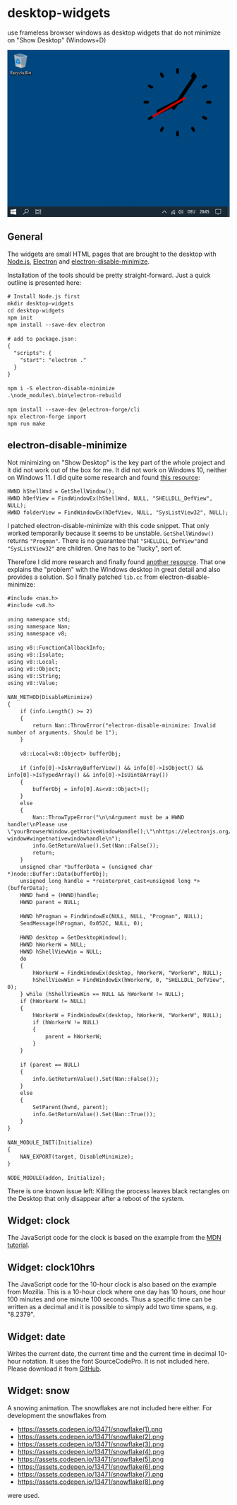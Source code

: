 # desktop-widgets

use frameless browser windows as desktop widgets that do not minimize on "Show Desktop" (Windows+D)

![Example](desktop-widgets.png "Example")

## General

The widgets are small HTML pages that are brought to the desktop with
[Node.js](https://nodejs.org/),
[Electron](https://www.electronjs.org/) and
[electron-disable-minimize](https://github.com/tbvjaos510/electron-disable-minimize).

Installation of the tools should be pretty straight-forward. Just a quick outline is presented here:

	# Install Node.js first
	mkdir desktop-widgets
	cd desktop-widgets
	npm init
	npm install --save-dev electron
	
	# add to package.json:
	{
	  "scripts": {
	    "start": "electron ."
	  }
	}
	
	npm i -S electron-disable-minimize
	.\node_modules\.bin\electron-rebuild
	
	npm install --save-dev @electron-forge/cli
	npx electron-forge import
	npm run make

## electron-disable-minimize

Not minimizing on "Show Desktop" is the key part of the whole project and it did not work out of the box for me.
It did not work on Windows 10, neither on Windows 11. I did quite some research and found
[this resource](https://stackoverflow.com/questions/1669111/how-do-i-get-the-window-handle-of-the-desktop#5691808):

	HWND hShellWnd = GetShellWindow();
	HWND hDefView = FindWindowEx(hShellWnd, NULL, "SHELLDLL_DefView", NULL);
	HWND folderView = FindWindowEx(hDefView, NULL, "SysListView32", NULL);

I patched electron-disable-minimize with this code snippet. That only worked temporarily because it seems to be
unstable. `GetShellWindow()` returns `"Progman"`. There is no guarantee that `"SHELLDLL_DefView"`and
`"SysListView32"` are children. One has to be "lucky", sort of.

Therefore I did more research and finally found
[another resource](https://www.codeproject.com/articles/856020/draw-behind-desktop-icons-in-windows-plus).
That one explains the "problem" with the Windows desktop in great detail and also provides a solution.
So I finally patched `lib.cc` from electron-disable-minimize:

	#include <nan.h>
	#include <v8.h>
	
	using namespace std;
	using namespace Nan;
	using namespace v8;
	
	using v8::FunctionCallbackInfo;
	using v8::Isolate;
	using v8::Local;
	using v8::Object;
	using v8::String;
	using v8::Value;
	
	NAN_METHOD(DisableMinimize)
	{
	    if (info.Length() >= 2)
	    {
	        return Nan::ThrowError("electron-disable-minimize: Invalid number of arguments. Should be 1");
	    }
	
	    v8::Local<v8::Object> bufferObj;
	
	    if (info[0]->IsArrayBufferView() && info[0]->IsObject() && info[0]->IsTypedArray() && info[0]->IsUint8Array())
	    {
	        bufferObj = info[0].As<v8::Object>();
	    }
	    else
	    {
	        Nan::ThrowTypeError("\n\nArgument must be a HWND handle!\nPlease use \"yourBrowserWindow.getNativeWindowHandle();\"\nhttps://electronjs.org/docs/api/browser-window#wingetnativewindowhandle\n");
	        info.GetReturnValue().Set(Nan::False());
	        return;
	    }
	    unsigned char *bufferData = (unsigned char *)node::Buffer::Data(bufferObj);
	    unsigned long handle = *reinterpret_cast<unsigned long *>(bufferData);
	    HWND hwnd = (HWND)handle;
	    HWND parent = NULL;
	
	    HWND hProgman = FindWindowEx(NULL, NULL, "Progman", NULL);
	    SendMessage(hProgman, 0x052C, NULL, 0);
	
	    HWND desktop = GetDesktopWindow();
	    HWND hWorkerW = NULL;
	    HWND hShellViewWin = NULL;
	    do
	    {
	        hWorkerW = FindWindowEx(desktop, hWorkerW, "WorkerW", NULL);
	        hShellViewWin = FindWindowEx(hWorkerW, 0, "SHELLDLL_DefView", 0);
	    } while (hShellViewWin == NULL && hWorkerW != NULL);
	    if (hWorkerW != NULL)
	    {
	        hWorkerW = FindWindowEx(desktop, hWorkerW, "WorkerW", NULL);
	        if (hWorkerW != NULL)
	        {
	            parent = hWorkerW;
	        }
	    }
	
	    if (parent == NULL)
	    {
	        info.GetReturnValue().Set(Nan::False());
	    }
	    else
	    {
	        SetParent(hwnd, parent);
	        info.GetReturnValue().Set(Nan::True());
	    }
	}
	
	NAN_MODULE_INIT(Initialize)
	{
	    NAN_EXPORT(target, DisableMinimize);
	}
	
	NODE_MODULE(addon, Initialize);

There is one known issue left: Killing the process leaves black rectangles on the Desktop that only disappear
after a reboot of the system.

## Widget: clock

The JavaScript code for the clock is based on the example from the
[MDN tutorial](https://developer.mozilla.org/en-US/docs/Web/API/Canvas_API/Tutorial/Basic_animations).

## Widget: clock10hrs

The JavaScript code for the 10-hour clock is also based on the example from Mozilla.
This is a 10-hour clock where one day has 10 hours, one hour 100 minutes and one minute 100 seconds. Thus a specific
time can be written as a decimal and it is possible to simply add two time spans, e.g. "8.2379".

## Widget: date

Writes the current date, the current time and the current time in decimal 10-hour notation. It uses the font
SourceCodePro. It is not included here. Please download it from
[GitHub](https://github.com/adobe-fonts/source-code-pro).

## Widget: snow

A snowing animation. The snowflakes are not included here either. For development the snowflakes from

* https://assets.codepen.io/13471/snowflake(1).png
* https://assets.codepen.io/13471/snowflake(2).png
* https://assets.codepen.io/13471/snowflake(3).png
* https://assets.codepen.io/13471/snowflake(4).png
* https://assets.codepen.io/13471/snowflake(5).png
* https://assets.codepen.io/13471/snowflake(6).png
* https://assets.codepen.io/13471/snowflake(7).png
* https://assets.codepen.io/13471/snowflake(8).png

were used.
